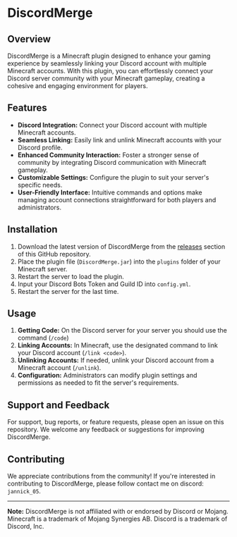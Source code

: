 # DiscordMerge

## Overview
DiscordMerge is a Minecraft plugin designed to enhance your gaming experience by seamlessly linking your Discord account with multiple Minecraft accounts. With this plugin, you can effortlessly connect your Discord server community with your Minecraft gameplay, creating a cohesive and engaging environment for players.

## Features
- **Discord Integration:** Connect your Discord account with multiple Minecraft accounts.
- **Seamless Linking:** Easily link and unlink Minecraft accounts with your Discord profile.
- **Enhanced Community Interaction:** Foster a stronger sense of community by integrating Discord communication with Minecraft gameplay.
- **Customizable Settings:** Configure the plugin to suit your server's specific needs.
- **User-Friendly Interface:** Intuitive commands and options make managing account connections straightforward for both players and administrators.

## Installation
1. Download the latest version of DiscordMerge from the [releases](https://github.com/Jannick05/DiscordMerge/releases) section of this GitHub repository.
2. Place the plugin file (`DiscordMerge.jar`) into the `plugins` folder of your Minecraft server.
3. Restart the server to load the plugin.
4. Input your Discord Bots Token and Guild ID into `config.yml`.
5. Restart the server for the last time.

## Usage
1. **Getting Code:** On the Discord server for your server you should use the command (`/code`)
2. **Linking Accounts:** In Minecraft, use the designated command to link your Discord account (`/link <code>`).
3. **Unlinking Accounts:** If needed, unlink your Discord account from a Minecraft account (`/unlink`).
4. **Configuration:** Administrators can modify plugin settings and permissions as needed to fit the server's requirements.

## Support and Feedback
For support, bug reports, or feature requests, please open an issue on this repository. We welcome any feedback or suggestions for improving DiscordMerge.

## Contributing
We appreciate contributions from the community! If you're interested in contributing to DiscordMerge, please follow contact me on discord: `jannick_05`.

---

**Note:** DiscordMerge is not affiliated with or endorsed by Discord or Mojang. Minecraft is a trademark of Mojang Synergies AB. Discord is a trademark of Discord, Inc.
